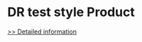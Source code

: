 # DR test style Product
[>> Detailed information](https://secure.element5.com/esales/product.html?productid=300736884&affiliateid=200057808)